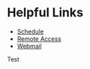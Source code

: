 # Helpful Links

* [Schedule](https://ccanesthesia.opentempo.com)
* [Remote Access](https://myaccess.cookchildrens.org)
* [Webmail](https://webmail.cookchildrens.org)

Test